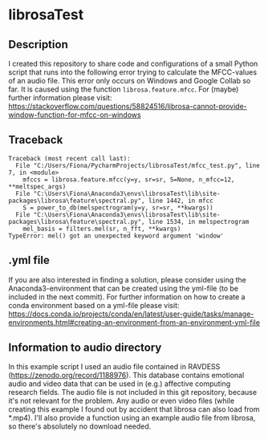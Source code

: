 # librosaTest
## Description
I created this repository to share code and configurations of a small Python script that runs into the following error trying to calculate the MFCC-values of an audio file. This error only occurs on Windows and Google Collab so far. It is caused using the function `librosa.feature.mfcc`. For (maybe) further information please visit: https://stackoverflow.com/questions/58824516/librosa-cannot-provide-window-function-for-mfcc-on-windows

## Traceback
```
Traceback (most recent call last):
  File "C:/Users/Fiona/PycharmProjects/librosaTest/mfcc_test.py", line 7, in <module>
    mfccs = librosa.feature.mfcc(y=y, sr=sr, S=None, n_mfcc=12, **meltspec_args)
  File "C:\Users\Fiona\Anaconda3\envs\librosaTest\lib\site-packages\librosa\feature\spectral.py", line 1442, in mfcc
    S = power_to_db(melspectrogram(y=y, sr=sr, **kwargs))
  File "C:\Users\Fiona\Anaconda3\envs\librosaTest\lib\site-packages\librosa\feature\spectral.py", line 1534, in melspectrogram
    mel_basis = filters.mel(sr, n_fft, **kwargs)
TypeError: mel() got an unexpected keyword argument 'window'
```

## \.yml file
If you are also interested in finding a solution, please consider using the Anaconda3-environment that can be created using the yml-file (to be included in the next commit). For further information on how to create a conda environment based on a yml-file please visit: https://docs.conda.io/projects/conda/en/latest/user-guide/tasks/manage-environments.html#creating-an-environment-from-an-environment-yml-file

## Information to audio directory
In this example script I used an audio file contained in RAVDESS (https://zenodo.org/record/1188976). This database contains emotional audio and video data that can be used in (e.g.) affective computing research fields. The audio file is not included in this git repository, because it's not relevant for the problem. Any audio or even video files (while creating this example I found out by accident that librosa can also load from \*.mp4). I'll also provide a function using an example audio file from librosa, so there's absolutely no download needed. 

